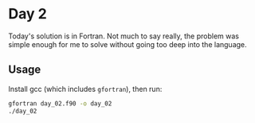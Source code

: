 # Day 2

Today's solution is in Fortran. Not much to say really, the problem was simple enough
for me to solve without going too deep into the language.

## Usage

Install gcc (which includes `gfortran`), then run:

```bash
gfortran day_02.f90 -o day_02
./day_02
```
